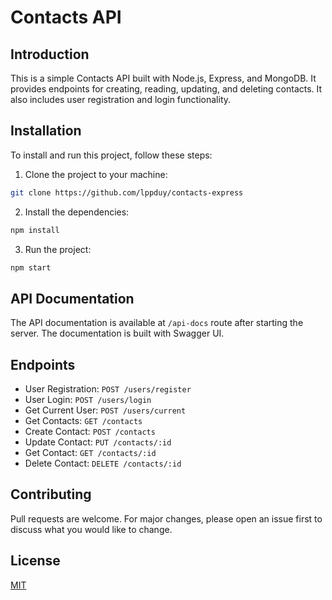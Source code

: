 
# Contacts API

## Introduction

This is a simple Contacts API built with Node.js, Express, and MongoDB. It provides endpoints for creating, reading, updating, and deleting contacts. It also includes user registration and login functionality.

## Installation

To install and run this project, follow these steps:

1. Clone the project to your machine:

```bash
git clone https://github.com/lppduy/contacts-express
```

2. Install the dependencies:

```bash
npm install
```

3. Run the project:

```bash
npm start
```

## API Documentation

The API documentation is available at `/api-docs` route after starting the server. The documentation is built with Swagger UI.

## Endpoints

- User Registration: `POST /users/register`
- User Login: `POST /users/login`
- Get Current User: `POST /users/current`
- Get Contacts: `GET /contacts`
- Create Contact: `POST /contacts`
- Update Contact: `PUT /contacts/:id`
- Get Contact: `GET /contacts/:id`
- Delete Contact: `DELETE /contacts/:id`

## Contributing

Pull requests are welcome. For major changes, please open an issue first to discuss what you would like to change.

## License

[MIT](https://choosealicense.com/licenses/mit/)

